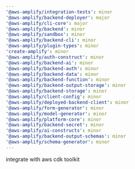 ```yaml
---
'@aws-amplify/integration-tests': minor
'@aws-amplify/backend-deployer': major
'@aws-amplify/cli-core': major
'@aws-amplify/backend': minor
'@aws-amplify/sandbox': minor
'@aws-amplify/backend-cli': minor
'@aws-amplify/plugin-types': minor
'create-amplify': minor
'@aws-amplify/auth-construct': minor
'@aws-amplify/backend-ai': minor
'@aws-amplify/backend-auth': minor
'@aws-amplify/backend-data': minor
'@aws-amplify/backend-function': minor
'@aws-amplify/backend-output-storage': minor
'@aws-amplify/backend-storage': minor
'@aws-amplify/client-config': minor
'@aws-amplify/deployed-backend-client': minor
'@aws-amplify/form-generator': minor
'@aws-amplify/model-generator': minor
'@aws-amplify/platform-core': minor
'@aws-amplify/backend-secret': minor
'@aws-amplify/ai-constructs': minor
'@aws-amplify/backend-output-schemas': minor
'@aws-amplify/schema-generator': minor
---
```


integrate with aws cdk toolkit
